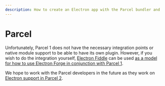 ```yaml
---
description: How to create an Electron app with the Parcel bundler and Electron Forge
---
```


# Parcel

Unfortunately, Parcel 1 does not have the necessary integration points or native module support to be able to have its own plugin. However, if you wish to do the integration yourself, [Electron Fiddle](https://electronjs.org/fiddle) can be used [as a model for how to use Electron Forge in conjunction with Parcel 1](https://github.com/electron/fiddle/blob/v0.19.0/tools/parcel-build.js).

We hope to work with the Parcel developers in the future as they work on [Electron support in Parcel 2](https://github.com/parcel-bundler/parcel/issues/2492).

